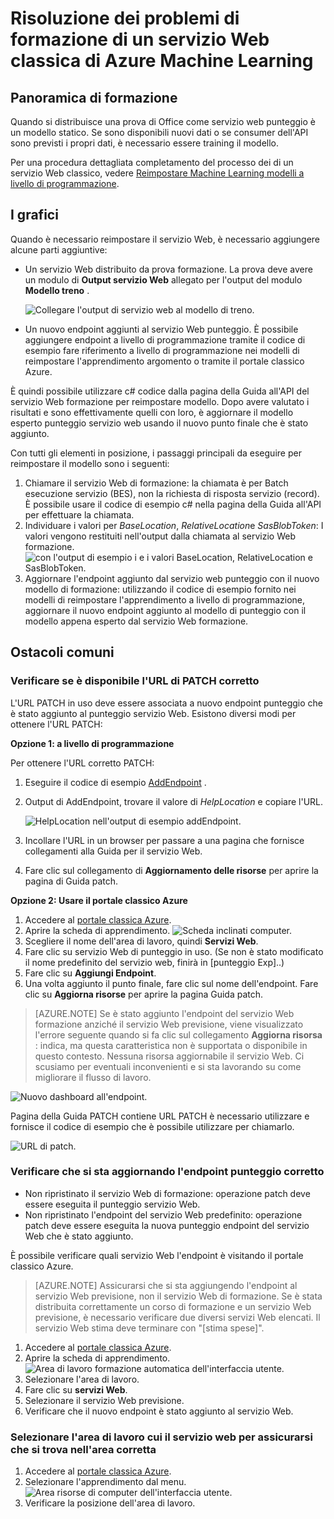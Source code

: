 <properties
    pageTitle="Risoluzione dei problemi Retraining di un servizio Web classica di Azure Machine Learning | Microsoft Azure"
    description="Individuare e correggere riscontra problemi comuni quando si formazione il modello per un servizio Web di Azure computer risorse."
    services="machine-learning"
    documentationCenter=""
    authors="VDonGlover"
   manager="raymondl"
    editor=""/>

<tags
    ms.service="machine-learning"
    ms.workload="data-services"
    ms.tgt_pltfrm="na"
    ms.devlang="na"
    ms.topic="article"
    ms.date="10/05/2016"
    ms.author="v-donglo"/>

# <a name="troubleshooting-the-retraining-of-an-azure-machine-learning-classic-web-service"></a>Risoluzione dei problemi di formazione di un servizio Web classica di Azure Machine Learning

## <a name="retraining-overview"></a>Panoramica di formazione

Quando si distribuisce una prova di Office come servizio web punteggio è un modello statico. Se sono disponibili nuovi dati o se consumer dell'API sono previsti i propri dati, è necessario essere training il modello. 

Per una procedura dettagliata completamento del processo dei di un servizio Web classico, vedere [Reimpostare Machine Learning modelli a livello di programmazione](machine-learning-retrain-models-programmatically.md).

## <a name="retraining-process"></a>I grafici

Quando è necessario reimpostare il servizio Web, è necessario aggiungere alcune parti aggiuntive:

* Un servizio Web distribuito da prova formazione. La prova deve avere un modulo di **Output servizio Web** allegato per l'output del modulo **Modello treno** .  

    ![Collegare l'output di servizio web al modello di treno.][image1]

* Un nuovo endpoint aggiunti al servizio Web punteggio.  È possibile aggiungere endpoint a livello di programmazione tramite il codice di esempio fare riferimento a livello di programmazione nei modelli di reimpostare l'apprendimento argomento o tramite il portale classico Azure.

È quindi possibile utilizzare c# codice dalla pagina della Guida all'API del servizio Web formazione per reimpostare modello. Dopo avere valutato i risultati e sono effettivamente quelli con loro, è aggiornare il modello esperto punteggio servizio web usando il nuovo punto finale che è stato aggiunto.

Con tutti gli elementi in posizione, i passaggi principali da eseguire per reimpostare il modello sono i seguenti:

1.  Chiamare il servizio Web di formazione: la chiamata è per Batch esecuzione servizio (BES), non la richiesta di risposta servizio (record). È possibile usare il codice di esempio c# nella pagina della Guida all'API per effettuare la chiamata. 
2.  Individuare i valori per *BaseLocation*, *RelativeLocation*e *SasBlobToken*: I valori vengono restituiti nell'output dalla chiamata al servizio Web formazione. 
      ![con l'output di esempio i e i valori BaseLocation, RelativeLocation e SasBlobToken.][image6]
3.  Aggiornare l'endpoint aggiunto dal servizio web punteggio con il nuovo modello di formazione: utilizzando il codice di esempio fornito nei modelli di reimpostare l'apprendimento a livello di programmazione, aggiornare il nuovo endpoint aggiunto al modello di punteggio con il modello appena esperto dal servizio Web formazione.

## <a name="common-obstacles"></a>Ostacoli comuni

### <a name="check-to-see-if-you-have-the-correct-patch-url"></a>Verificare se è disponibile l'URL di PATCH corretto

L'URL PATCH in uso deve essere associata a nuovo endpoint punteggio che è stato aggiunto al punteggio servizio Web. Esistono diversi modi per ottenere l'URL PATCH:

**Opzione 1: a livello di programmazione**

Per ottenere l'URL corretto PATCH:

1.  Eseguire il codice di esempio [AddEndpoint](https://github.com/raymondlaghaeian/AML_EndpointMgmt/blob/master/Program.cs) .
2.  Output di AddEndpoint, trovare il valore di *HelpLocation* e copiare l'URL.

    ![HelpLocation nell'output di esempio addEndpoint.][image2]

3.  Incollare l'URL in un browser per passare a una pagina che fornisce collegamenti alla Guida per il servizio Web.
4.  Fare clic sul collegamento di **Aggiornamento delle risorse** per aprire la pagina di Guida patch.

**Opzione 2: Usare il portale classico Azure**

1.  Accedere al [portale classica Azure](https://manage.windowsazure.com).
2.  Aprire la scheda di apprendimento. 
     ![Scheda inclinati computer.][image4]
3.  Scegliere il nome dell'area di lavoro, quindi **Servizi Web**.
4.  Fare clic su servizio Web di punteggio in uso. (Se non è stato modificato il nome predefinito del servizio web, finirà in [punteggio Exp]..)
5.  Fare clic su **Aggiungi Endpoint**.
6.  Una volta aggiunto il punto finale, fare clic sul nome dell'endpoint. Fare clic su **Aggiorna risorse** per aprire la pagina Guida patch.

>[AZURE.NOTE] Se è stato aggiunto l'endpoint del servizio Web formazione anziché il servizio Web previsione, viene visualizzato l'errore seguente quando si fa clic sul collegamento **Aggiorna risorsa** : indica, ma questa caratteristica non è supportata o disponibile in questo contesto. Nessuna risorsa aggiornabile il servizio Web. Ci scusiamo per eventuali inconvenienti e si sta lavorando su come migliorare il flusso di lavoro.

![Nuovo dashboard all'endpoint.][image3]

Pagina della Guida PATCH contiene URL PATCH è necessario utilizzare e fornisce il codice di esempio che è possibile utilizzare per chiamarlo.

![URL di patch.][image5]

### <a name="check-to-see-that-you-are-updating-the-correct-scoring-endpoint"></a>Verificare che si sta aggiornando l'endpoint punteggio corretto

* Non ripristinato il servizio Web di formazione: operazione patch deve essere eseguita il punteggio servizio Web.
* Non ripristinato l'endpoint del servizio Web predefinito: operazione patch deve essere eseguita la nuova punteggio endpoint del servizio Web che è stato aggiunto.

È possibile verificare quali servizio Web l'endpoint è visitando il portale classico Azure. 

>[AZURE.NOTE] Assicurarsi che si sta aggiungendo l'endpoint al servizio Web previsione, non il servizio Web di formazione. Se è stata distribuita correttamente un corso di formazione e un servizio Web previsione, è necessario verificare due diversi servizi Web elencati. Il servizio Web stima deve terminare con "[stima spese]".

1.  Accedere al [portale classica Azure](https://manage.windowsazure.com).
2.  Aprire la scheda di apprendimento. 
     ![Area di lavoro formazione automatica dell'interfaccia utente.][image4]
3.  Selezionare l'area di lavoro.
4.  Fare clic su **servizi Web**.
5.  Selezionare il servizio Web previsione.
6.  Verificare che il nuovo endpoint è stato aggiunto al servizio Web.

### <a name="check-the-workspace-that-your-web-service-is-in-to-ensure-it-is-in-the-correct-region"></a>Selezionare l'area di lavoro cui il servizio web per assicurarsi che si trova nell'area corretta

1.  Accedere al [portale classica Azure](https://manage.windowsazure.com).
2.  Selezionare l'apprendimento dal menu.
      ![Area risorse di computer dell'interfaccia utente.][image4]
3.  Verificare la posizione dell'area di lavoro.

<!-- Image Links -->

[image1]: ./media/machine-learning-troubleshooting-retraining-a-model/ml-studio-tm-connnected-to-web-service-out.png
[image2]: ./media/machine-learning-troubleshooting-retraining-a-model/addEndpoint-output.png
[image3]: ./media/machine-learning-troubleshooting-retraining-a-model/azure-portal-update-resource.png
[image4]: ./media/machine-learning-troubleshooting-retraining-a-model/azure-portal-machine-learning-tab.png
[image5]: ./media/machine-learning-troubleshooting-retraining-a-model/ml-help-page-patch-url.png
[image6]: ./media/machine-learning-troubleshooting-retraining-a-model/retraining-output.png
[image7]: ./media/machine-learning-troubleshooting-retraining-a-model/web-services-tab.png